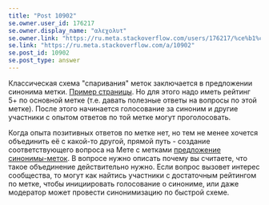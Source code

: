```yaml
---
title: "Post 10902"
se.owner.user_id: 176217
se.owner.display_name: "αλεχολυτ"
se.owner.link: "https://ru.meta.stackoverflow.com/users/176217/%ce%b1%ce%bb%ce%b5%cf%87%ce%bf%ce%bb%cf%85%cf%84"
se.link: "https://ru.meta.stackoverflow.com/a/10902"
se.post_id: 10902
se.post_type: answer
---
```

<p>Классическая схема &quot;спаривания&quot; меток заключается в предложении синонима метки. <a href="https://ru.meta.stackoverflow.com/tags/%D0%BC%D0%B5%D1%82%D0%BA%D0%B8/synonyms">Пример страницы</a>. Но для этого надо иметь рейтинг 5+ по основной метке (т.е. давать полезные ответы на вопросы по этой метке). После этого начинается голосование за синоним и другие участники с опытом ответов по той метке могут проголосовать.</p>
<p>Когда опыта позитивных ответов по метке нет, но тем не менее хочется объединить её с какой-то другой, прямой путь - создание соответствующего вопроса на Мете с метками <a href="/questions/tagged/%d0%bf%d1%80%d0%b5%d0%b4%d0%bb%d0%be%d0%b6%d0%b5%d0%bd%d0%b8%d0%b5" class="post-tag required-tag" title="показать вопросы с меткой [предложение]" rel="tag">предложение</a> <a href="/questions/tagged/%d1%81%d0%b8%d0%bd%d0%be%d0%bd%d0%b8%d0%bc%d1%8b-%d0%bc%d0%b5%d1%82%d0%be%d0%ba" class="post-tag" title="показать вопросы с меткой [синонимы-меток]" rel="tag">синонимы-меток</a>. В вопросе нужно описать почему вы считаете, что такое объединение действительно нужно. Если вопрос вызовет интерес сообщества, то могут как найтись участники с достаточным рейтингом по метке, чтобы инициировать голосование о синониме, или даже модератор может провести синонимизацию по быстрой схеме.</p>
